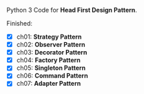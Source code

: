 Python 3 Code for **Head First Design Pattern**.

Finished:

- [x] ch01: **Strategy Pattern**
- [x] ch02: **Observer Pattern**
- [x] ch03: **Decorator Pattern**
- [x] ch04: **Factory Pattern**
- [x] ch05: **Singleton Pattern**
- [x] ch06: **Command Pattern**
- [x] ch07: **Adapter Pattern**
